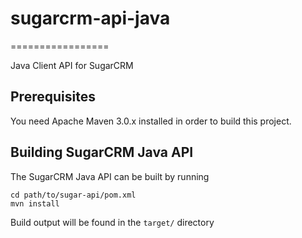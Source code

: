 # sugarcrm-api-java
=================

Java Client API for SugarCRM

## Prerequisites

You need Apache Maven 3.0.x installed in order to build this project.

## Building SugarCRM Java API

The SugarCRM Java API can be built by running

	cd path/to/sugar-api/pom.xml
	mvn install
	
Build output will be found in the `target/` directory
